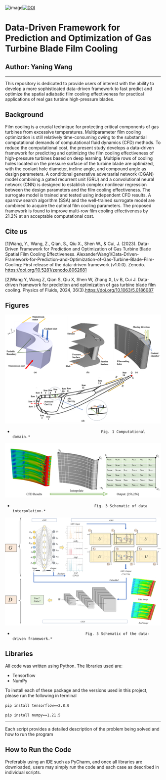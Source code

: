 
![image](https://github.com/AlexanderWang1/A-Data-Driven-Framework-for-Prediction-and-Optimization-of-Gas-Turbine-Blade-Film-Cooling/assets/44668835/cd211979-98f7-4264-bff7-1734c47d3655)[![DOI](https://zenodo.org/badge/DOI/10.5281/zenodo.8062681.svg)](https://doi.org/10.5281/zenodo.8062681)
# Data-Driven Framework for Prediction and Optimization of Gas Turbine Blade Film Cooling
## Author: Yaning Wang ##


---------------------------------------------------------------------------------------------------------------------------------
This repository is dedicated to provide users of interest with the ability to  develop a more sophisticated data-driven framework to fast predict and optimize the spatial adiabatic film cooling effectiveness for practical applications of real gas turbine high-pressure blades.

## Background ##
Film cooling is a crucial technique for protecting critical components of gas turbines from excessive temperatures. Multiparameter film cooling optimization is still relatively time-consuming owing to the substantial computational demands of computational fluid dynamics (CFD) methods. To reduce the computational cost, the present study develops a data-driven framework for predicting and optimizing the film cooling effectiveness of high-pressure turbines based on deep learning. Multiple rows of cooling holes located on the pressure surface of the turbine blade are optimized, with the coolant hole diameter, incline angle, and compound angle as design parameters. A conditional generative adversarial network (CGAN) model combining a gated recurrent unit (GRU) and a convolutional neural network (CNN) is designed to establish complex nonlinear regression between the design parameters and the film cooling effectiveness. The surrogate model is trained and tested using independent CFD results. A sparrow search algorithm (SSA) and the well-trained surrogate model are combined to acquire the optimal film cooling parameters. The proposed framework is found to improve multi-row film cooling effectiveness by 21.2% at an acceptable computational cost.
## Cite us ##
[1]Wang, Y., Wang, Z., Qian, S., Qiu X., Shen W., & Cui, J. (2023). Data-Driven Framework for Prediction and Optimization of Gas Turbine Blade Spatial Film Cooling Effectiveness. AlexanderWang1/Data-Driven-Framework-for-Prediction-and-Optimization-of-Gas-Turbine-Blade-Film-Cooling: First release of the data-driven framework (v1.0.0). Zenodo. https://doi.org/10.5281/zenodo.8062681

[2]Wang Y, Wang Z, Qian S, Qiu X, Shen W, Zhang X, Lv B, Cui J. Data-driven framework for prediction and optimization of gas turbine blade film cooling. Physics of Fluids, 2024, 36(3).https://doi.org/10.1063/5.0186087
## Figures ##



<img src=./Figures/fig1.png/>
                             
*                                             Fig. 1 Computational domain.*

<img src=./Figures/fig3.png />
                             
*                                          Fig. 3 Schematic of data interpolation.*

<img src=./Figures/fig5.png>

*                                      Fig. 5 Schematic of the data-driven framework.*

## Libraries ##
All code was written using Python. The libraries used are:
* Tensorflow 
* NumPy

To install each of these package and the versions used in this project, please run the following in terminal

`pip install tensorflow==2.8.0`

 `pip install numpy==1.21.5`


---------------------------------------------------------------------------------------------------------------------------------
Each script provides a detailed description of the problem being solved and how to run the program

## How to Run the Code ##
Preferably using an IDE such as PyCharm, and once all libraries are downloaded, users may simply run the code and each case as described in individual scripts.
